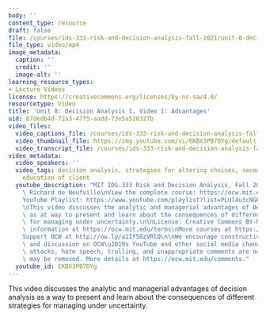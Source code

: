```yaml
---
body: ''
content_type: resource
draft: false
file: /courses/ids-333-risk-and-decision-analysis-fall-2021/unit-8-decision-analysis-video-1_360p_16_9.mp4
file_type: video/mp4
image_metadata:
  caption: ''
  credit: ''
  image-alt: ''
learning_resource_types:
- Lecture Videos
license: https://creativecommons.org/licenses/by-nc-sa/4.0/
resourcetype: Video
title: 'Unit 8: Decision Analysis 1, Video 1: Advantages'
uid: 67dedb4d-72a3-47f5-aadd-73e5a520327b
video_files:
  video_captions_file: /courses/ids-333-risk-and-decision-analysis-fall-2021/1Ju-1KeVdw0sCwkOvTUGZWkRAOsUf-OPN_transcript.webvtt
  video_thumbnail_file: https://img.youtube.com/vi/EKBX3PB7DYg/default.jpg
  video_transcript_file: /courses/ids-333-risk-and-decision-analysis-fall-2021/1Ju-1KeVdw0sCwkOvTUGZWkRAOsUf-OPN_transcript.pdf
video_metadata:
  video_speakers: ''
  video_tags: decision analysis, strategies for altering choices, second best choices,
    education of client
  youtube_description: "MIT IDS.333 Risk and Decision Analysis, Fall 2021\nInstructor:\
    \ Richard de Neufville\nView the complete course: https://ocw.mit.edu/courses/ids-333-risk-and-decision-analysis-fall-2021/\n\
    YouTube Playlist: https://www.youtube.com/playlist?list=PLUl4u3cNGP62jwhTqp8_1kwrkDkxZhpQC\n\
    \nThis video discusses the analytic and managerial advantages of Decision Analysis\
    \ as at way to present and learn about the consequences of different strategies\
    \ for managing under uncertainty.\n\nLicense: Creative Commons BY-NC-SA\nMore\
    \ information at https://ocw.mit.edu/terms\nMore courses at https://ocw.mit.edu\n\
    Support OCW at http://ow.ly/a1If50zVRlQ\n\nWe encourage constructive comments\
    \ and discussion on OCW\u2019s YouTube and other social media channels. Personal\
    \ attacks, hate speech, trolling, and inappropriate comments are not allowed and\
    \ may be removed. More details at https://ocw.mit.edu/comments."
  youtube_id: EKBX3PB7DYg
---
```

This video discusses the analytic and managerial advantages of decision analysis as a way to present and learn about the consequences of different strategies for managing under uncertainty.